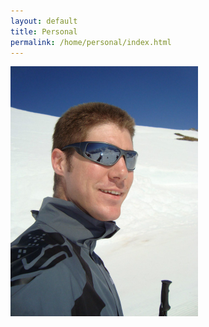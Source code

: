 ```yaml
---
layout: default
title: Personal
permalink: /home/personal/index.html
---
```



<img src="/resources/images/winter.jpg" width="300" height="400" class="imageinline"/>







